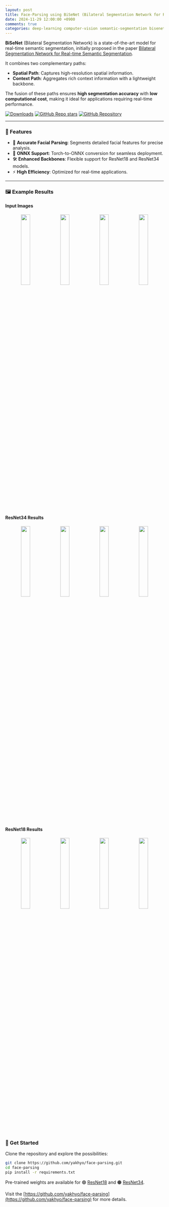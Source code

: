 ```yaml
---
layout: post
title: Face-Parsing using BiSeNet (Bilateral Segmentation Network for Real-time Semantic Segmentation)"
date: 2024-11-29 12:00:00 +0900
comments: true
categories: deep-learning computer-vision semantic-segmentation bisenet
---
```


**BiSeNet** (Bilateral Segmentation Network) is a state-of-the-art model for real-time semantic segmentation, initially proposed in the paper [Bilateral Segmentation Network for Real-time Semantic Segmentation](https://arxiv.org/abs/1808.00897).

It combines two complementary paths:

- **Spatial Path**: Captures high-resolution spatial information.
- **Context Path**: Aggregates rich context information with a lightweight backbone.

The fusion of these paths ensures **high segmentation accuracy** with **low computational cost**, making it ideal for applications requiring real-time performance.

[![Downloads](https://img.shields.io/github/downloads/yakhyo/face-parsing/total)](https://github.com/yakhyo/face-parsing/releases)
[![GitHub Repo stars](https://img.shields.io/github/stars/yakhyo/face-parsing)](https://github.com/yakhyo/face-parsing/stargazers)
[![GitHub Repository](https://img.shields.io/badge/GitHub-Repository-blue?logo=github)](https://github.com/yakhyo/face-parsing)

---

### 🌟 Features

- 🎯 **Accurate Facial Parsing**: Segments detailed facial features for precise analysis.
- 🔄 **ONNX Support**: Torch-to-ONNX conversion for seamless deployment.
- 🛠️ **Enhanced Backbones**: Flexible support for ResNet18 and ResNet34 models.
- ⚡ **High Efficiency**: Optimized for real-time applications.

---

### 🖼️ Example Results

#### Input Images

<div align="center">
<img src="https://yakhyo.github.io/face-parsing/assets/images/1.jpg" width="24%">
<img src="https://yakhyo.github.io/face-parsing/assets/images/1112.jpg" width="24%">
<img src="https://yakhyo.github.io/face-parsing/assets/images/1309.jpg" width="24%">
<img src="https://yakhyo.github.io/face-parsing/assets/images/1321.jpg" width="24%">
</div>

#### ResNet34 Results

<div align="center">
<img src="https://yakhyo.github.io/face-parsing/assets/results/resnet34/1.jpg" width="24%">
<img src="https://yakhyo.github.io/face-parsing/assets/results/resnet34/1112.jpg" width="24%">
<img src="https://yakhyo.github.io/face-parsing/assets/results/resnet34/1309.jpg" width="24%">
<img src="https://yakhyo.github.io/face-parsing/assets/results/resnet34/1321.jpg" width="24%">
</div>

#### ResNet18 Results

<div align="center">
<img src="https://yakhyo.github.io/face-parsing/assets/results/resnet18/1.jpg" width="24%">
<img src="https://yakhyo.github.io/face-parsing/assets/results/resnet18/1112.jpg" width="24%">
<img src="https://yakhyo.github.io/face-parsing/assets/results/resnet18/1309.jpg" width="24%">
<img src="https://yakhyo.github.io/face-parsing/assets/results/resnet18/1321.jpg" width="24%">
</div>

### 🚀 Get Started

Clone the repository and explore the possibilities:

```bash
git clone https://github.com/yakhyo/face-parsing.git
cd face-parsing
pip install -r requirements.txt
```

Pre-trained weights are available for 🟢 [ResNet18](https://github.com/yakhyo/face-parsing/releases/download/v0.0.1/resnet18.pt) and 🟠 [ResNet34](https://github.com/yakhyo/face-parsing/releases/download/v0.0.1/resnet34.pt).

Visit the [https://github.com/yakhyo/face-parsing](https://github.com/yakhyo/face-parsing) for more details.
